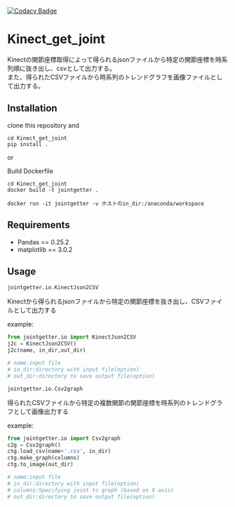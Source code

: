 [![Codacy Badge](https://api.codacy.com/project/badge/Grade/fd437d457e3349e887f115c6949adc86)](https://www.codacy.com/manual/Masahiro-Terada/Kinect_get_joint?utm_source=github.com&amp;utm_medium=referral&amp;utm_content=Masahiro-Terada/Kinect_get_joint&amp;utm_campaign=Badge_Grade)
# Kinect_get_joint
Kinectの関節座標取得によって得られるjsonファイルから特定の関節座標を時系列順に抜き出し、csvとして出力する。  
また、得られたCSVファイルから時系列のトレンドグラフを画像ファイルとして出力する。

## Installation
clone this repository and

```shell script
cd Kinect_get_joint
pip install .
```

or 

Build Dockerfile
```shell script
cd Kinect_get_joint
docker build -t jointgetter .

docker run -it jointgetter -v ホストのin_dir:/anaconda/workspace
```

## Requirements
  
*   Pandas == 0.25.2  
*   matplotlib == 3.0.2  

## Usage

`jointgetter.io.KinectJson2CSV`

Kinectから得られるjsonファイルから特定の関節座標を抜き出し、CSVファイルとして出力する

example:
```python
from jointgetter.io import KinectJson2CSV
j2c = KinectJson2CSV()
j2c(name, in_dir,out_dir)

# name:input file
# in_dir:directory with input file(option)
# out_dir:directory to save output file(option)
```

`jointgetter.io.Csv2graph`

得られたCSVファイルから特定の複数関節の関節座標を時系列のトレンドグラフとして画像出力する

example:
```python
from jointgetter.io import Csv2graph
c2g = Csv2graph()
ctg.load_csv(name+'.csv', in_dir)
ctg.make_graph(columns)
ctg.to_image(out_dir)

# name:input file
# in_dir:directory with input file(option)
# columns:Specifying joint to graph (based on X axis)
# out_dir:directory to save output file(option)
```
